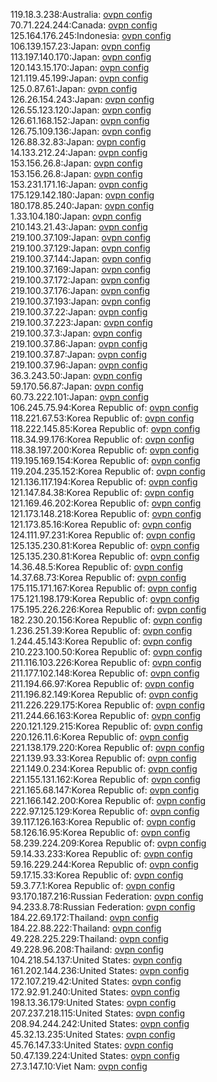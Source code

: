 119.18.3.238:Australia: [ovpn config](vpn/119_18_3_238.ovpn)  
70.71.224.244:Canada: [ovpn config](vpn/70_71_224_244.ovpn)  
125.164.176.245:Indonesia: [ovpn config](vpn/125_164_176_245.ovpn)  
106.139.157.23:Japan: [ovpn config](vpn/106_139_157_23.ovpn)  
113.197.140.170:Japan: [ovpn config](vpn/113_197_140_170.ovpn)  
120.143.15.170:Japan: [ovpn config](vpn/120_143_15_170.ovpn)  
121.119.45.199:Japan: [ovpn config](vpn/121_119_45_199.ovpn)  
125.0.87.61:Japan: [ovpn config](vpn/125_0_87_61.ovpn)  
126.26.154.243:Japan: [ovpn config](vpn/126_26_154_243.ovpn)  
126.55.123.120:Japan: [ovpn config](vpn/126_55_123_120.ovpn)  
126.61.168.152:Japan: [ovpn config](vpn/126_61_168_152.ovpn)  
126.75.109.136:Japan: [ovpn config](vpn/126_75_109_136.ovpn)  
126.88.32.83:Japan: [ovpn config](vpn/126_88_32_83.ovpn)  
14.133.212.24:Japan: [ovpn config](vpn/14_133_212_24.ovpn)  
153.156.26.8:Japan: [ovpn config](vpn/153_156_26_8.ovpn)  
153.156.26.8:Japan: [ovpn config](vpn/153_156_26_8.ovpn)  
153.231.171.16:Japan: [ovpn config](vpn/153_231_171_16.ovpn)  
175.129.142.180:Japan: [ovpn config](vpn/175_129_142_180.ovpn)  
180.178.85.240:Japan: [ovpn config](vpn/180_178_85_240.ovpn)  
1.33.104.180:Japan: [ovpn config](vpn/1_33_104_180.ovpn)  
210.143.21.43:Japan: [ovpn config](vpn/210_143_21_43.ovpn)  
219.100.37.109:Japan: [ovpn config](vpn/219_100_37_109.ovpn)  
219.100.37.129:Japan: [ovpn config](vpn/219_100_37_129.ovpn)  
219.100.37.144:Japan: [ovpn config](vpn/219_100_37_144.ovpn)  
219.100.37.169:Japan: [ovpn config](vpn/219_100_37_169.ovpn)  
219.100.37.172:Japan: [ovpn config](vpn/219_100_37_172.ovpn)  
219.100.37.176:Japan: [ovpn config](vpn/219_100_37_176.ovpn)  
219.100.37.193:Japan: [ovpn config](vpn/219_100_37_193.ovpn)  
219.100.37.22:Japan: [ovpn config](vpn/219_100_37_22.ovpn)  
219.100.37.223:Japan: [ovpn config](vpn/219_100_37_223.ovpn)  
219.100.37.3:Japan: [ovpn config](vpn/219_100_37_3.ovpn)  
219.100.37.86:Japan: [ovpn config](vpn/219_100_37_86.ovpn)  
219.100.37.87:Japan: [ovpn config](vpn/219_100_37_87.ovpn)  
219.100.37.96:Japan: [ovpn config](vpn/219_100_37_96.ovpn)  
36.3.243.50:Japan: [ovpn config](vpn/36_3_243_50.ovpn)  
59.170.56.87:Japan: [ovpn config](vpn/59_170_56_87.ovpn)  
60.73.222.101:Japan: [ovpn config](vpn/60_73_222_101.ovpn)  
106.245.75.94:Korea Republic of: [ovpn config](vpn/106_245_75_94.ovpn)  
118.221.67.53:Korea Republic of: [ovpn config](vpn/118_221_67_53.ovpn)  
118.222.145.85:Korea Republic of: [ovpn config](vpn/118_222_145_85.ovpn)  
118.34.99.176:Korea Republic of: [ovpn config](vpn/118_34_99_176.ovpn)  
118.38.197.200:Korea Republic of: [ovpn config](vpn/118_38_197_200.ovpn)  
119.195.169.154:Korea Republic of: [ovpn config](vpn/119_195_169_154.ovpn)  
119.204.235.152:Korea Republic of: [ovpn config](vpn/119_204_235_152.ovpn)  
121.136.117.194:Korea Republic of: [ovpn config](vpn/121_136_117_194.ovpn)  
121.147.84.38:Korea Republic of: [ovpn config](vpn/121_147_84_38.ovpn)  
121.169.46.202:Korea Republic of: [ovpn config](vpn/121_169_46_202.ovpn)  
121.173.148.218:Korea Republic of: [ovpn config](vpn/121_173_148_218.ovpn)  
121.173.85.16:Korea Republic of: [ovpn config](vpn/121_173_85_16.ovpn)  
124.111.97.231:Korea Republic of: [ovpn config](vpn/124_111_97_231.ovpn)  
125.135.230.81:Korea Republic of: [ovpn config](vpn/125_135_230_81.ovpn)  
125.135.230.81:Korea Republic of: [ovpn config](vpn/125_135_230_81.ovpn)  
14.36.48.5:Korea Republic of: [ovpn config](vpn/14_36_48_5.ovpn)  
14.37.68.73:Korea Republic of: [ovpn config](vpn/14_37_68_73.ovpn)  
175.115.171.167:Korea Republic of: [ovpn config](vpn/175_115_171_167.ovpn)  
175.121.198.179:Korea Republic of: [ovpn config](vpn/175_121_198_179.ovpn)  
175.195.226.226:Korea Republic of: [ovpn config](vpn/175_195_226_226.ovpn)  
182.230.20.156:Korea Republic of: [ovpn config](vpn/182_230_20_156.ovpn)  
1.236.251.39:Korea Republic of: [ovpn config](vpn/1_236_251_39.ovpn)  
1.244.45.143:Korea Republic of: [ovpn config](vpn/1_244_45_143.ovpn)  
210.223.100.50:Korea Republic of: [ovpn config](vpn/210_223_100_50.ovpn)  
211.116.103.226:Korea Republic of: [ovpn config](vpn/211_116_103_226.ovpn)  
211.177.102.148:Korea Republic of: [ovpn config](vpn/211_177_102_148.ovpn)  
211.194.66.97:Korea Republic of: [ovpn config](vpn/211_194_66_97.ovpn)  
211.196.82.149:Korea Republic of: [ovpn config](vpn/211_196_82_149.ovpn)  
211.226.229.175:Korea Republic of: [ovpn config](vpn/211_226_229_175.ovpn)  
211.244.66.163:Korea Republic of: [ovpn config](vpn/211_244_66_163.ovpn)  
220.121.129.215:Korea Republic of: [ovpn config](vpn/220_121_129_215.ovpn)  
220.126.11.6:Korea Republic of: [ovpn config](vpn/220_126_11_6.ovpn)  
221.138.179.220:Korea Republic of: [ovpn config](vpn/221_138_179_220.ovpn)  
221.139.93.33:Korea Republic of: [ovpn config](vpn/221_139_93_33.ovpn)  
221.149.0.234:Korea Republic of: [ovpn config](vpn/221_149_0_234.ovpn)  
221.155.131.162:Korea Republic of: [ovpn config](vpn/221_155_131_162.ovpn)  
221.165.68.147:Korea Republic of: [ovpn config](vpn/221_165_68_147.ovpn)  
221.166.142.200:Korea Republic of: [ovpn config](vpn/221_166_142_200.ovpn)  
222.97.125.129:Korea Republic of: [ovpn config](vpn/222_97_125_129.ovpn)  
39.117.126.163:Korea Republic of: [ovpn config](vpn/39_117_126_163.ovpn)  
58.126.16.95:Korea Republic of: [ovpn config](vpn/58_126_16_95.ovpn)  
58.239.224.209:Korea Republic of: [ovpn config](vpn/58_239_224_209.ovpn)  
59.14.33.233:Korea Republic of: [ovpn config](vpn/59_14_33_233.ovpn)  
59.16.229.244:Korea Republic of: [ovpn config](vpn/59_16_229_244.ovpn)  
59.17.15.33:Korea Republic of: [ovpn config](vpn/59_17_15_33.ovpn)  
59.3.77.1:Korea Republic of: [ovpn config](vpn/59_3_77_1.ovpn)  
93.170.187.216:Russian Federation: [ovpn config](vpn/93_170_187_216.ovpn)  
94.233.8.78:Russian Federation: [ovpn config](vpn/94_233_8_78.ovpn)  
184.22.69.172:Thailand: [ovpn config](vpn/184_22_69_172.ovpn)  
184.22.88.222:Thailand: [ovpn config](vpn/184_22_88_222.ovpn)  
49.228.225.229:Thailand: [ovpn config](vpn/49_228_225_229.ovpn)  
49.228.96.208:Thailand: [ovpn config](vpn/49_228_96_208.ovpn)  
104.218.54.137:United States: [ovpn config](vpn/104_218_54_137.ovpn)  
161.202.144.236:United States: [ovpn config](vpn/161_202_144_236.ovpn)  
172.107.219.42:United States: [ovpn config](vpn/172_107_219_42.ovpn)  
172.92.91.240:United States: [ovpn config](vpn/172_92_91_240.ovpn)  
198.13.36.179:United States: [ovpn config](vpn/198_13_36_179.ovpn)  
207.237.218.115:United States: [ovpn config](vpn/207_237_218_115.ovpn)  
208.94.244.242:United States: [ovpn config](vpn/208_94_244_242.ovpn)  
45.32.13.235:United States: [ovpn config](vpn/45_32_13_235.ovpn)  
45.76.147.33:United States: [ovpn config](vpn/45_76_147_33.ovpn)  
50.47.139.224:United States: [ovpn config](vpn/50_47_139_224.ovpn)  
27.3.147.10:Viet Nam: [ovpn config](vpn/27_3_147_10.ovpn)  
